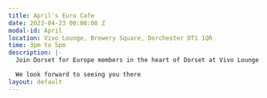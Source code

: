 ```yaml
---
title: April's Euro Cafe
date: 2023-04-23 00:00:00 Z
modal-id: April
location: Vivo Lounge, Brewery Square, Dorchester DT1 1QR
time: 3pm to 5pm
description: |-
  Join Dorset for Europe members in the heart of Dorset at Vivo Lounge in Brewery Square, Dorchester. Aim for "The Snug" left of the bar and look for the EU flags.

  We look forward to seeing you there
layout: default
---
```



